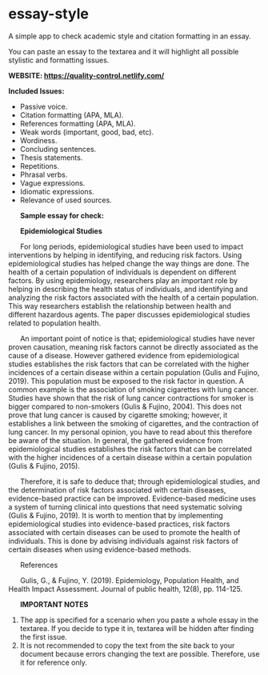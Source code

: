 # essay-style

A simple app to check academic style and citation formatting in an essay.

You can paste an essay to the textarea and it will highlight all possible stylistic and formatting issues.

**WEBSITE: https://quality-control.netlify.com/**

**Included Issues:**

- Passive voice.
- Citation formatting (APA, MLA).
- References formatting (APA, MLA).
- Weak words (important, good, bad, etc).
- Wordiness.
- Concluding sentences.
- Thesis statements.
- Repetitions.
- Phrasal verbs.
- Vague expressions.
- Idiomatic expressions.
- Relevance of used sources.

&nbsp;&nbsp;&nbsp;&nbsp;&nbsp;&nbsp;**Sample essay for check:**

&nbsp;&nbsp;&nbsp;&nbsp;&nbsp;&nbsp;**Epidemiological Studies**

  &nbsp;&nbsp;&nbsp;&nbsp;&nbsp;&nbsp;For long periods, epidemiological studies have been used to impact interventions by helping in identifying, and reducing risk factors. Using epidemiological studies has helped change the way things are done. The health of a certain population of individuals is dependent on different factors. By using epidemiology, researchers play an important role by helping in describing the health status of individuals, and identifying and analyzing the risk factors associated with the health of a certain population. This way researchers establish the relationship between health and different hazardous agents. The paper discusses epidemiological studies related to population health.
  
  &nbsp;&nbsp;&nbsp;&nbsp;&nbsp;&nbsp;An important point of notice is that; epidemiological studies have never proven causation, meaning risk factors cannot be directly associated as the cause of a disease. However gathered evidence from epidemiological studies establishes the risk factors that can be correlated with the higher incidences of a certain disease within a certain population (Gulis and Fujino, 2019). This population must be exposed to the risk factor in question. A common example is the association of smoking cigarettes with lung cancer. Studies have shown that the risk of lung cancer contractions for smoker is bigger compared to non-smokers (Gulis & Fujino, 2004). This does not prove that lung cancer is caused by cigarette smoking; however, it establishes a link between the smoking of cigarettes, and the contraction of lung cancer. In my personal opinion, you have to read about this therefore be aware of the situation. In general, the gathered evidence from epidemiological studies establishes the risk factors that can be correlated with the higher incidences of a certain disease within a certain population (Gulis & Fujino, 2015).
  
 &nbsp;&nbsp;&nbsp;&nbsp;&nbsp;&nbsp;Therefore, it is safe to deduce that; through epidemiological studies, and the determination of risk factors associated with certain diseases, evidence-based practice can be improved. Evidence-based medicine uses a system of turning clinical into questions that need systematic solving (Gulis & Fujino, 2019). It is worth to mention that by implementing epidemiological studies into evidence-based practices, risk factors associated with certain diseases can be used to promote the health of individuals. This is done by advising individuals against risk factors of certain diseases when using evidence-based methods.
 
&nbsp;&nbsp;&nbsp;&nbsp;&nbsp;&nbsp;References

&nbsp;&nbsp;&nbsp;&nbsp;&nbsp;&nbsp;Gulis, G., & Fujino, Y. (2019). Epidemiology, Population Health, and Health Impact      Assessment. Journal of public health, 12(8), pp. 114-125.

&nbsp;&nbsp;&nbsp;&nbsp;&nbsp;&nbsp;**IMPORTANT NOTES**

1. The app is specified for a scenario when you paste a whole essay in the textarea. If you decide to type it in, textarea will be hidden after finding the first issue.
2. It is not recommended to copy the text from the site back to your document because errors changing the text are possible. Therefore, use it for reference only.
